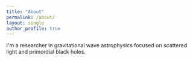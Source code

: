 ```yaml
---
title: "About"
permalink: /about/
layout: single
author_profile: true
---
```


I'm a researcher in gravitational wave astrophysics focused on scattered light and primordial black holes.
